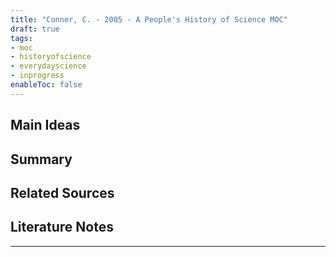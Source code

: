 ```yaml
---
title: "Conner, C. - 2005 - A People's History of Science MOC"
draft: true
tags:
- moc
- historyofscience
- everydayscience
- inprogress
enableToc: false
---
```


## Main Ideas


## Summary


## Related Sources


## Literature Notes


-----------

